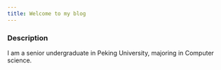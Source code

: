 ```yaml
---
title: Welcome to my blog
---
```

### Description
I am a senior undergraduate in Peking University, majoring in Computer science.

